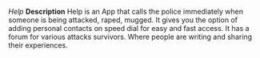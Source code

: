 *Help* 
**Description**
Help is an App that calls the police immediately when someone is being attacked, raped, mugged. It gives you the option of adding personal contacts on speed dial for easy and fast access. It has a forum for various attacks survivors. Where people are writing and sharing their experiences.